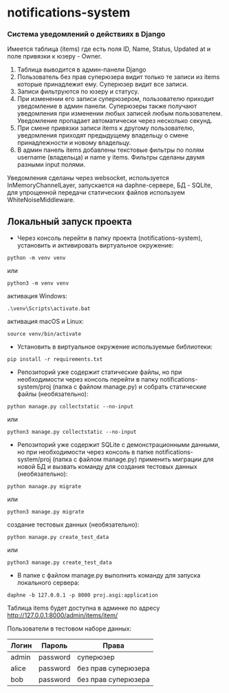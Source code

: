 # notifications-system
### Система уведомлений о действиях в Django

Имеется таблица (items) где есть поля ID, Name, Status, Updated at и поле привязки к юзеру - Owner.
1) Таблица выводится в админ-панели Django
2) Пользователь без прав суперюзера видит только те записи из items которые принадлежит ему. Суперюзер видит все записи.
3) Записи фильтруются по юзеру и статусу.
4) При изменении его записи суперюзером, пользователю приходит уведомление в админ панели. Суперюзеры также получают уведомления при изменении любых записей любым пользователем. Уведомление пропадает автоматически через несколько секунд.
5) При смене привязки записи items к другому пользователю, уведомления приходят предыдущему владельцу о смене принадлежности и новому владельцу.
6) В админ панель items добавлены текстовые фильтры по полям username (владельца) и name у items. Фильтры сделаны двумя разными input полями.

Уведомления сделаны через websocket, используется InMemoryChannelLayer, запускается на daphne-сервере, БД - SQLite, для упрощенной передачи статических файлов используем WhiteNoiseMiddleware.

## Локальный запуск проекта
- Через консоль перейти в папку проекта (notifications-system), установить и активировать виртуальное окружение:
```console  
python -m venv venv
```
или
```console  
python3 -m venv venv
```
активация Windows:
```console  
.\venv\Scripts\activate.bat
```
активация macOS и Linux:
```console  
source venv/bin/activate
```
- Установить в виртуальное окружение используемые библиотеки:
```console  
pip install -r requirements.txt
``` 
- Репозиторий уже содержит статические файлы, но при необходимости через консоль перейти в папку notifications-system/proj (папка с файлом manage.py) и собрать статические файлы (необязательно):
```console  
python manage.py collectstatic --no-input
```
или
```console  
python3 manage.py collectstatic --no-input
```
- Репозиторий уже содержит SQLite с демонстрационными данными, но при необходимости через консоль в папке notifications-system/proj (папка с файлом manage.py) применить миграции для новой БД и вызвать команду для создания тестовых данных (необязательно):
```console  
python manage.py migrate 
```
или
```console  
python3 manage.py migrate 
```
создание тестовых данных (необязательно):
```console  
python manage.py create_test_data
```
или
```console  
python3 manage.py create_test_data
```
- В папке с файлом manage.py выполнить команду для запуска локального сервера:
```console  
daphne -b 127.0.0.1 -p 8000 proj.asgi:application 
```

Таблица items будет доступна в админке по адресу http://127.0.0.1:8000/admin/items/item/

Пользователи в тестовом наборе данных:

| Логин | Пароль   | Права               |
|-------|----------|---------------------|
| admin | password | суперюзер           |
| alice | password | без прав суперюзера |
| bob   | password | без прав суперюзера |
